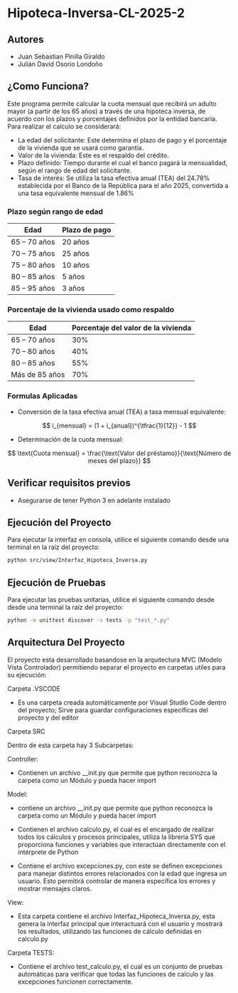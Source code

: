 # Hipoteca-Inversa-CL-2025-2

## Autores 

- Juan Sebastian Pinilla Giraldo
- Julián David Osorio Londoño

## ¿Como Funciona? 
Este programa permite calcular la cuota mensual que recibirá un adulto mayor (a partir de los 65 años) a través de una hipoteca inversa, de acuerdo con los plazos y porcentajes definidos por la entidad bancaria.
Para realizar el calculo se considerará:
- La edad del solicitante: Este determina el plazo de pago y el porcentaje de la vivienda que se usará como garantía.
- Valor de la vivienda: Este es el respaldo del crédito.
- Plazo definido: Tiempo durante el cual el banco pagará la mensualidad, según el rango de edad del solicitante.
- Tasa de interés: Se utiliza la tasa efectiva anual (TEA) del 24.78% establecida por el Banco de la República para el año 2025, convertida a una tasa equivalente mensual de 1.86%  


### Plazo según rango de edad  

| Edad              | Plazo de pago |
|-------------------|---------------|
| 65 – 70 años      |    20 años    |
| 70 – 75 años      |    25 años    |
| 75 – 80 años      |    10 años    |
| 80 – 85 años      |    5 años     |
| 85 – 95 años      |    3 años     |

### Porcentaje de la vivienda usado como respaldo  

| Edad              | Porcentaje del valor de la vivienda |
|-------------------|-------------------------------------|
| 65 – 70 años      |             30%               |
| 70 – 80 años      |             40%               |
| 80 – 85 años      |             55%               |
| Más de 85 años    |             70%               |

### Formulas Aplicadas 

- Conversión de la tasa efectiva anual (TEA) a tasa mensual equivalente:

$$
i_{mensual} = (1 + i_{anual})^{\tfrac{1}{12}} - 1
$$

- Determinación de la cuota mensual:

$$
\text{Cuota mensual} = \frac{\text{Valor del préstamo}}{\text{Número de meses del plazo}}
$$

 ## Verificar requisitos previos
   - Asegurarse de tener Python 3 en adelante instalado
     
## Ejecución del Proyecto

Para ejecutar la interfaz en consola, utilice el siguiente comando desde una terminal en la raíz del proyecto:

```sh
python src/view/Interfaz_Hipoteca_Inversa.py
```

## Ejecución de Pruebas

Para ejecutar las pruebas unitarias, utilice el siguiente comando desde desde una terminal la raíz del proyecto:

```sh
python -m unittest discover -s tests -p "test_*.py"
```

## Arquitectura Del Proyecto 

El proyecto esta desarrollado basandose en la arquitectura MVC (Modelo Vista Controlador) permitiendo separar el proyecto en carpetas utiles para su ejecución: 

Carpeta .VSCODE 

- Es una carpeta creada automáticamente por Visual Studio Code dentro del proyecto; Sirve para guardar configuraciones específicas del proyecto y del editor 

Carpeta SRC

Dentro de esta carpeta hay 3 Subcarpetas: 

Controller: 
- Contienen un archivo __init.py que permite que python reconozca la carpeta como un Módulo y pueda hacer import

Model:

- contiene un archivo __init.py que permite que python reconozca la carpeta como un Módulo y pueda hacer import

- Contienen el archivo calculo.py, el cual es el encargado de realizar todos los cálculos y procesos principales, utiliza la libreria SYS que proporciona funciones y variables que interactúan directamente con el intérprete de Python 

- Contiene el archivo excepciones.py, con este se definen excepciones para manejar distintos errores relacionados con la edad que ingresa un usuario. Esto permitirá controlar de manera específica los errores y mostrar mensajes claros.

View:

- Esta carpeta contiene el archivo Interfaz_Hipoteca_Inversa.py, esta genera la interfaz principal  que interactuará con el usuario y mostrará los resultados, utilizando las funciones de cálculo definidas en calculo.py

Carpeta TESTS: 

- Contiene el archivo test_calculo.py, el cual es un conjunto de pruebas automáticas para verificar que todas las funciones de calculo y las excepciones funcionen correctamente.




